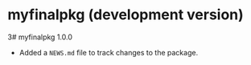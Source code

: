# myfinalpkg (development version)

3# myfinalpkg 1.0.0

* Added a `NEWS.md` file to track changes to the package.
